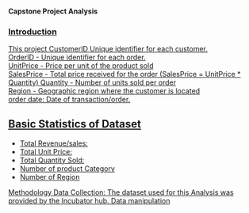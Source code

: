 #### Capstone Project Analysis <u/> 
### Introduction
This project
CustomerID    Unique identifier for each customer.                   
OrderID     -  Unique identifier for each order.                      
UnitPrice    - Price per unit of the product sold                  
SalesPrice   - Total price received for the order (SalesPrice = UnitPrice * Quantity) 
Quantity     - Number of units sold per order                  
Region       - Geographic region where the customer is located     
order date: Date of transaction/order.

## Basic Statistics of Dataset
* Total Revenue/sales:
* Total Unit Price:
* Total Quantity Sold:
* Number of product Category
* Number of Region

Methodology
Data Collection: The dataset used for this Analysis was provided by the Incubator hub.
Data manipulation

